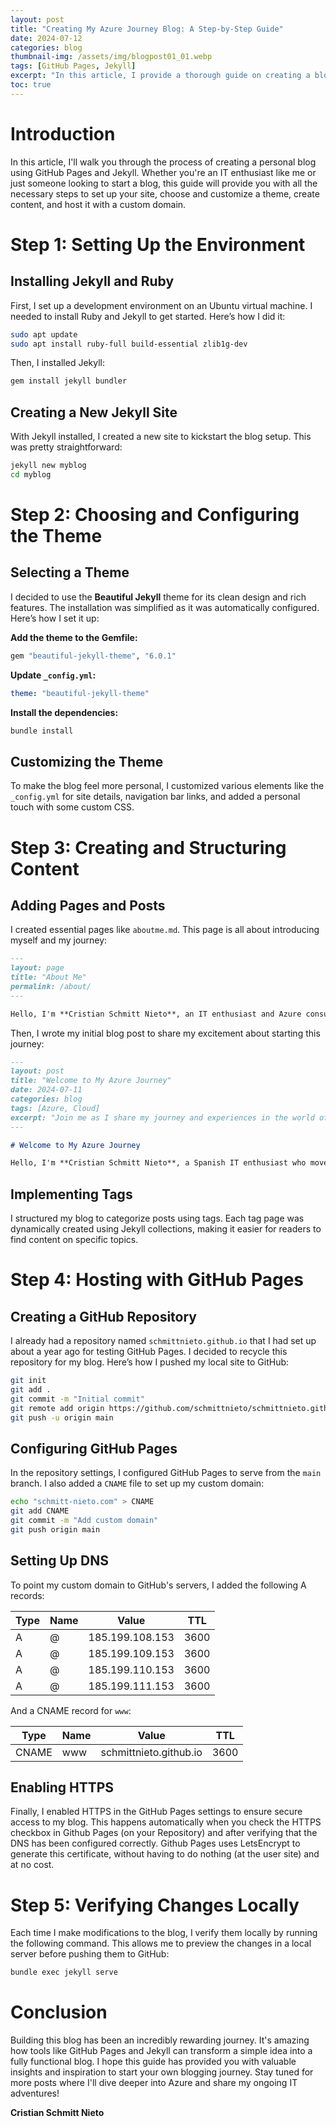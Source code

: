 ```yaml
---
layout: post
title: "Creating My Azure Journey Blog: A Step-by-Step Guide"
date: 2024-07-12
categories: blog
thumbnail-img: /assets/img/blogpost01_01.webp
tags: [GitHub Pages, Jekyll]
excerpt: "In this article, I provide a thorough guide on creating a blog with GitHub Pages and Jekyll, detailing everything from initial setup to customizing themes and configuring your custom domain."
toc: true
---
```


# Introduction

In this article, I'll walk you through the process of creating a personal blog using GitHub Pages and Jekyll. Whether you're an IT enthusiast like me or just someone looking to start a blog, this guide will provide you with all the necessary steps to set up your site, choose and customize a theme, create content, and host it with a custom domain.

# Step 1: Setting Up the Environment

## Installing Jekyll and Ruby

First, I set up a development environment on an Ubuntu virtual machine. I needed to install Ruby and Jekyll to get started. Here’s how I did it:

```sh
sudo apt update
sudo apt install ruby-full build-essential zlib1g-dev
```

Then, I installed Jekyll:

```sh
gem install jekyll bundler
```
## Creating a New Jekyll Site

With Jekyll installed, I created a new site to kickstart the blog setup. This was pretty straightforward:

```sh
jekyll new myblog
cd myblog
```

# Step 2: Choosing and Configuring the Theme

## Selecting a Theme

I decided to use the **Beautiful Jekyll** theme for its clean design and rich features. The installation was simplified as it was automatically configured. Here’s how I set it up:

**Add the theme to the Gemfile:**
```sh
gem "beautiful-jekyll-theme", "6.0.1"
```

**Update `_config.yml`:**
```yaml
theme: "beautiful-jekyll-theme"
```

**Install the dependencies:**
```sh
bundle install
```


## Customizing the Theme

To make the blog feel more personal, I customized various elements like the `_config.yml` for site details, navigation bar links, and added a personal touch with some custom CSS.

# Step 3: Creating and Structuring Content

## Adding Pages and Posts

I created essential pages like `aboutme.md`. This page is all about introducing myself and my journey:

```markdown
---
layout: page
title: "About Me"
permalink: /about/
---

Hello, I'm **Cristian Schmitt Nieto**, an IT enthusiast and Azure consultant...
```

Then, I wrote my initial blog post to share my excitement about starting this journey:

```markdown
---
layout: post
title: "Welcome to My Azure Journey"
date: 2024-07-11
categories: blog
tags: [Azure, Cloud]
excerpt: "Join me as I share my journey and experiences in the world of Azure and IT."
---

# Welcome to My Azure Journey

Hello, I'm **Cristian Schmitt Nieto**, a Spanish IT enthusiast who moved to Germany...
```

## Implementing Tags

I structured my blog to categorize posts using tags. Each tag page was dynamically created using Jekyll collections, making it easier for readers to find content on specific topics.

# Step 4: Hosting with GitHub Pages

## Creating a GitHub Repository

I already had a repository named `schmittnieto.github.io` that I had set up about a year ago for testing GitHub Pages. I decided to recycle this repository for my blog. Here’s how I pushed my local site to GitHub:

```sh
git init
git add .
git commit -m "Initial commit"
git remote add origin https://github.com/schmittnieto/schmittnieto.github.io.git
git push -u origin main
```

## Configuring GitHub Pages

In the repository settings, I configured GitHub Pages to serve from the `main` branch. I also added a `CNAME` file to set up my custom domain:

```sh
echo "schmitt-nieto.com" > CNAME
git add CNAME
git commit -m "Add custom domain"
git push origin main
```

## Setting Up DNS

To point my custom domain to GitHub's servers, I added the following A records:

| Type | Name | Value           | TTL  |
|------|------|-----------------|------|
| A    | @    | 185.199.108.153 | 3600 |
| A    | @    | 185.199.109.153 | 3600 |
| A    | @    | 185.199.110.153 | 3600 |
| A    | @    | 185.199.111.153 | 3600 |

And a CNAME record for `www`:

| Type  | Name | Value                  | TTL  |
|-------|------|------------------------|------|
| CNAME | www  | schmittnieto.github.io | 3600 |

## Enabling HTTPS

Finally, I enabled HTTPS in the GitHub Pages settings to ensure secure access to my blog. 
This happens automatically when you check the HTTPS checkbox in Github Pages (on your Repository) and after verifying that the DNS has been configured correctly.
Github Pages uses LetsEncrypt to generate this certificate, without having to do nothing (at the user site) and at no cost.

# Step 5: Verifying Changes Locally

Each time I make modifications to the blog, I verify them locally by running the following command. This allows me to preview the changes in a local server before pushing them to GitHub:

```sh
bundle exec jekyll serve
```

# Conclusion

Building this blog has been an incredibly rewarding journey. It's amazing how tools like GitHub Pages and Jekyll can transform a simple idea into a fully functional blog. I hope this guide has provided you with valuable insights and inspiration to start your own blogging journey. Stay tuned for more posts where I'll dive deeper into Azure and share my ongoing IT adventures!

**Cristian Schmitt Nieto**
